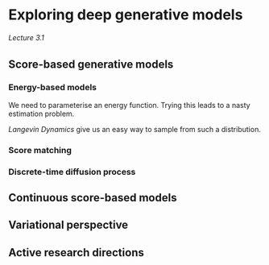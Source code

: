 # Exploring deep generative models

###### Lecture 3.1

## Score-based generative models

### Energy-based models

We need to parameterise an energy function. Trying this leads to a nasty estimation problem.

*Langevin Dynamics* give us an easy way to sample from such a distribution. 

### Score matching

### Discrete-time diffusion process

## Continuous score-based models

## Variational perspective

## Active research directions